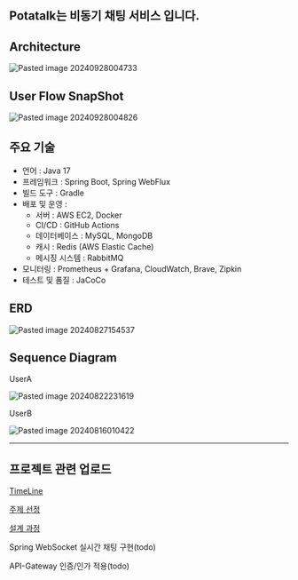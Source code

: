 ## Potatalk는 비동기 채팅 서비스 입니다.


## Architecture
![Pasted image 20240928004733](https://github.com/user-attachments/assets/287bf701-fd0a-4c03-95ac-84ecf64af143)


## User Flow SnapShot
![Pasted image 20240928004826](https://github.com/user-attachments/assets/a66e7596-7ab8-4dd7-a4b9-9ef4c3ea51ff)


## 주요 기술
- 언어 : Java 17
- 프레임워크 : Spring Boot, Spring WebFlux
- 빌드 도구 : Gradle
- 배포 및 운영 :
  - 서버 : AWS EC2, Docker
  - CI/CD : GitHub Actions
  - 데이터베이스 : MySQL, MongoDB
  - 캐시 : Redis (AWS Elastic Cache)
  - 메시징 시스템 : RabbitMQ
- 모니터링 : Prometheus + Grafana, CloudWatch, Brave, Zipkin
- 테스트 및 품질 : JaCoCo

## ERD
![Pasted image 20240827154537](https://github.com/user-attachments/assets/03d89f6a-7e47-4dc8-b586-354ba581fd46)

## Sequence Diagram
UserA

![Pasted image 20240822231619](https://github.com/user-attachments/assets/23672c64-2be8-4ed4-bbb4-f0f04eb4cd89)

UserB

![Pasted image 20240816010422](https://github.com/user-attachments/assets/b3271f2b-fba1-4945-8128-4785023192cd)

---
## 프로젝트 관련 업로드

[TimeLine](https://tangpoo.tistory.com/195)

[주제 선정](https://tangpoo.tistory.com/193)

[설계 과정](https://tangpoo.tistory.com/194)

Spring WebSocket 실시간 채팅 구현(todo)

API-Gateway 인증/인가 적용(todo)
